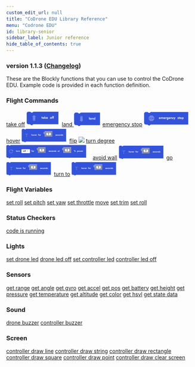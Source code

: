 ```yaml
---
custom_edit_url: null
title: "CoDrone EDU Library Reference"
menu: "Codrone EDU"
id: library-senior
sidebar_label: Junior reference
hide_table_of_contents: true
---
```

<h3 class="homeDocLandingVersion">version 1.1.3 (<a class="orange-link" href="/docs/codrone-edu/blockly/changelog">Changelog</a>)</h3>
These are the Blockly functions that you can use to control the CoDrone EDU. Example code is provided in each function definition.

<div class="boxLanding">
    <div class="parentContainer">
    </div>
    <div  class="parentContainer">
    <div class="box-reference-shadow">
        <h3>Flight Commands</h3>
        <a href="/docs/codrone-edu/blockly/Flight-Commands/01-takeoff">take off</a>
            <img src="/img/takeoff.png"></img>
        <a href="/docs/codrone-edu/blockly/Flight-Commands/02-land">land </a>
            <img src="/img/land.png"></img>
        <a href="/docs/codrone-edu/blockly/Flight-Commands/03-emergency-stop">emergency stop</a>
            <img src="/img/emergency_stop.png"></img>
        <a href="/docs/codrone-edu/blockly/Flight-Commands/04-hover">hover</a>
            <img src="/img/hover.png"></img>
        <a href="/docs/codrone-edu/blockly/Flight-Commands/05-flip">flip</a>
            <img src="/docs/codrone-edu/blockly/Flight-Commands/flip.PNG"></img>
        <a href="/docs/codrone-edu/blockly/Flight-Commands/06-turn-degree">turn degree</a>
            <img src="/img/turn_for_seconds_at_power.png"></img>
        <a href="/docs/codrone-edu/blockly/Flight-Commands/07-avoid-wall">avoid wall</a>
            <img src="/img/hover.png"></img>  
        <a href="/docs/codrone-edu/blockly/Flight-Commands/08-go">go</a>
            <img src="/img/hover.png"></img>  
        <a href="/docs/codrone-edu/blockly/Flight-Commands/09-turn-to"> turn to</a>
            <img src="/img/hover.png"></img>  
  </div>
  </div>
  <div class="parentContainer">
   <div class="box-reference-shadow">
    <h3>Flight Variables</h3>
    <a href="/docs/codrone-edu/blockly/Flight-Variables/01-set-roll">set roll</a>
    <a href="/docs/codrone-edu/blockly/Flight-Variables/02-set-pitch">set pitch</a>
    <a href="/docs/codrone-edu/blockly/Flight-Variables/03-set-yaw">set yaw</a>
    <a href="/docs/codrone-edu/blockly/Flight-Variables/04-set-throttle">set throttle</a>
    <a href="/docs/codrone-edu/blockly/Flight-Variables/05-move">move</a>
    <a href="/docs/codrone-edu/blockly/Flight-Variables/06-set-trim">set trim</a>
    <a href="/docs/codrone-edu/blockly/Flight-Variables/07-get-trim">set roll</a>
  </div>
  </div>
    <div class="parentContainer">
   <div class="box-reference-shadow">
    <h3>Status Checkers</h3>
    <a href="/docs/codrone-edu/blockly/Status-Checkers/01-code-is-running">code is running</a>
  </div>
  </div>
    <div class="parentContainer">
   <div class="box-reference-shadow">
    <h3>Lights</h3>
    <a href="/docs/codrone-edu/blockly/Lights/01-set-drone-led">set drone led</a>
    <a href="/docs/codrone-edu/blockly/Lights/02-drone-led-off">drone led off</a>
    <a href="/docs/codrone-edu/blockly/Lights/03-set-controller-led">set controller led</a>
    <a href="/docs/codrone-edu/blockly/Lights/04-controller-led-off">controller led off</a>
  </div>
  </div>
      <div class="parentContainer">
   <div class="box-reference-shadow">
    <h3>Sensors</h3>
    <a href="/docs/codrone-edu/blockly/Sensors/01-get-range">get range</a>
    <a href="/docs/codrone-edu/blockly/Sensors/02-get-angle">get angle</a>
    <a href="/docs/codrone-edu/blockly/Sensors/03-get-gyro">get gyro</a>
    <a href="/docs/codrone-edu/blockly/Sensors/04-get-accel">get accel</a>
    <a href="/docs/codrone-edu/blockly/Sensors/05-get-pos">get pos</a>
    <a href="/docs/codrone-edu/blockly/Sensors/06-get-battery">get battery</a>
    <a href="/docs/codrone-edu/blockly/Sensors/07-get-height">get height</a>
    <a href="/docs/codrone-edu/blockly/Sensors/08-get-pressure">get pressure</a>
    <a href="/docs/codrone-edu/blockly/Sensors/09-get-temperature">get temperature</a>
    <a href="/docs/codrone-edu/blockly/Sensors/10-get-altitude">get altitude</a>
    <a href="/docs/codrone-edu/blockly/Sensors/11-get-color">get color</a>
    <a href="/docs/codrone-edu/blockly/Sensors/12-get-hsvl">get hsvl</a>
    <a href="/docs/codrone-edu/blockly/Sensors/13-get-state-data">get state data</a>
  </div>
  </div>
        <div class="parentContainer">
   <div class="box-reference-shadow">
    <h3>Sound</h3>
    <a href="/docs/codrone-edu/blockly/Sound/01-drone-buzzer">drone buzzer</a>
    <a href="/docs/codrone-edu/blockly/Sound/02-controller-buzzer">controller buzzer</a>
  </div>
  </div>
          <div class="parentContainer">
   <div class="box-reference-shadow">
    <h3>Screen</h3>
    <a href="/docs/codrone-edu/blockly/Screen/01-controller-draw-line">controller draw line</a>
    <a href="/docs/codrone-edu/blockly/Screen/02-controller-draw-string">controller draw string</a>
    <a href="/docs/codrone-edu/blockly/Screen/03-controller-draw-rectangle">controller draw rectangle</a>
    <a href="/docs/codrone-edu/blockly/Screen/04-controller-draw-square">controller draw square</a>
    <a href="/docs/codrone-edu/blockly/Screen/05-controller-draw-point">controller draw point</a>
    <a href="/docs/codrone-edu/blockly/Screen/06-controller-draw-clear-screen">controller draw clear screen</a>
  </div>
  </div>
  <div  class="parentContainer">
  </div>
</div>
